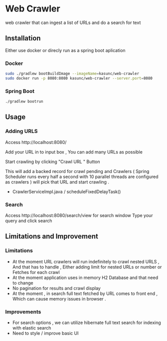 # Web Crawler

web crawler that can ingest a list of URLs and do a search for text 

## Installation

Either use docker or direcly run as a spring boot aplication 

### Docker
```bash
sudo ./gradlew bootBuildImage --imageName=kasunc/web-crawler
sudo docker run -p 8080:8080 kasunc/web-crawler --server.port=8080
```
### Spring Boot
```bash
./gradlew bootrun
```

## Usage
### Adding URLS 
Access http://localhost:8080/ 

Add your URL in to input box , You can add many URLs as possible 

Start crawling by clicking "Crawl URL " Button 

This will add a backed record for crawl pending  and Crawlers ( Spring Scheduler runs every half a second with 10 parallel threads are configured as crawlers ) will pick that URL and start crawling . 

* CrawlerServiceImpl.java / scheduleFixedDelayTask()

### Search 
Access http://localhost:8080/search/view for search window 
Type your query and click search 

## Limitations and Improvement
### Limitations 
* At the moment URL crawlers will run indefinitely to crawl nested URLS , And that has to handle , Either adding limit for nested URLs or number or Fetches for each crawl 
* At the moment application uses in memory H2 Database and that need to change 
* No pagination for results and crawl display 
* At the moment , in search full text fetched by URL comes to front end , Which can cause memory issues in browser . 
### Improvements 
* For search options , we can utilize hibernate full text search for indexing with elastic search 
* Need to style / improve basic UI 


